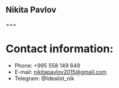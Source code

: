 ## Nikita Pavlov
===
# Contact information:
* Phone: +995 558 149 849
* E-mail: nikitapavlov2015@gmail.com
* Telegram: @Idealist_nik